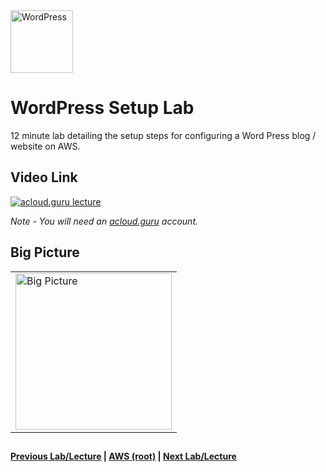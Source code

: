 <img src="https://i.imgur.com/O74efH0.png" height="100" title="WordPress" />

WordPress Setup Lab
======

12 minute lab detailing the setup steps for configuring a Word Press blog / website on AWS.
 
  
## Video Link

[![acloud.guru lecture](https://i.imgur.com/MJI0eMb.png)](https://acloud.guru/course/aws-certified-solutions-architect-associate/learn/wordpress/c384c88d-f29d-5a6b-301f-a1dd09aadbfa/watch)

*Note - You will need an [acloud.guru](acloud.guru) account.*

 
## Big Picture

<table>
<tr>
<td>
 <img src="https://i.imgur.com/ZB1rtJf.png" height="250" title="Big Picture" />
</td>
</tr>
</table>


## 

**[Previous Lab/Lecture](../apps/apps-exam-tips.md) | [AWS (root)](../readme.adoc) | [Next Lab/Lecture](wp-setup-lab.md)**
